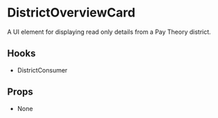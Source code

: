 # DistrictOverviewCard

A UI element for displaying read only details from a Pay Theory district.

## Hooks

-   DistrictConsumer

## Props

-   None

